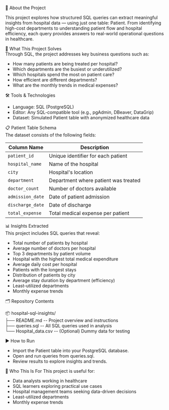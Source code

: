 📖 About the Project  

This project explores how structured SQL queries can extract meaningful insights from hospital data — using just one table: Patient. From identifying high-cost departments to understanding patient flow and hospital efficiency, each query provides answers to real-world operational questions in healthcare.  

🎯 What This Project Solves  
Through SQL, the project addresses key business questions such as:   

 - How many patients are being treated per hospital?  
 - Which departments are the busiest or underutilized?  
 - Which hospitals spend the most on patient care?  
 - How efficient are different departments?  
 - What are the monthly trends in medical expenses?   

🛠️ Tools & Technologies  

 - Language: SQL (PostgreSQL)  
 - Editor: Any SQL-compatible tool (e.g., pgAdmin, DBeaver, DataGrip)  
 - Dataset: Simulated Patient table with anonymized healthcare data  

📋 Patient Table Schema  
The dataset consists of the following fields:  

| Column Name      | Description                          |
| ---------------- | ------------------------------------ |
| `patient_id`     | Unique identifier for each patient   |
| `hospital_name`  | Name of the hospital                 |
| `city`           | Hospital's location                  |
| `department`     | Department where patient was treated |
| `doctor_count`   | Number of doctors available          |
| `admission_date` | Date of patient admission            |
| `discharge_date` | Date of discharge                    |
| `total_expense`  | Total medical expense per patient    |

📊 Insights Extracted  
This project includes SQL queries that reveal:      

 - Total number of patients by hospital
 - Average number of doctors per hospital  
 - Top 3 departments by patient volume  
 - Hospital with the highest total medical expenditure  
 - Average daily cost per hospital  
 - Patients with the longest stays  
 - Distribution of patients by city  
 - Average stay duration by department (efficiency)
 - Least-utilized departments  
 - Monthly expense trends   

🗂️ Repository Contents  

📦 hospital-sql-insights/    
├── README.md              -- Project overview and instructions  
├── queries.sql            -- All SQL queries used in analysis  
└── Hospital_data.csv        -- (Optional) Dummy data for testing  

▶️ How to Run

 - Import the Patient table into your PostgreSQL database.  
 - Open and run queries from queries.sql.  
 - Review results to explore insights and trends.  

🧠 Who This Is For
This project is useful for:

 - Data analysts working in healthcare  
 - SQL learners exploring practical use cases  
 - Hospital management teams seeking data-driven decisions  
 - Least-utilized departments  
 - Monthly expense trends  
